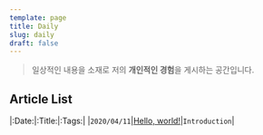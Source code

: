 ```yaml
---
template: page
title: Daily
slug: daily
draft: false
---
```

> 일상적인 내용을 소재로 저의 **개인적인 경험**을 게시하는 공간입니다.

## Article List

|:Date:|:Title:|:Tags:|
|`2020/04/11`|[Hello, world!](https://mochalatte.dev/posts/hello-world)|`Introduction`|

